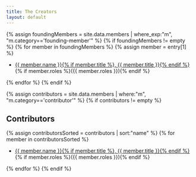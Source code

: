 ```yaml
---
title: The Creators
layout: default
---
```

{% assign foundingMembers = site.data.members | where_exp:"m", "m.category=='founding-member'" %}
{% if foundingMembers != empty %}
{% for member in foundingMembers %}
{% assign member = entry[1] %}
* <a href="https://github.com/{{ member.github }}">
      {{ member.name }}{% if member.title %}, {{ member.title }}{% endif %}
    </a>
    {% if member.roles %}({{ member.roles }}){% endif %}
{% endfor %}
{% endif %}

{% assign contributors = site.data.members | where:"m", "m.category=='contributor'" %}
{% if contributors != empty %}
## Contributors
{% assign contributorsSorted = contributors | sort:"name" %}
{% for member in contributorsSorted %}
* <a href="https://github.com/{{ member.github }}">
      {{ member.name }}{% if member.title %}, {{ member.title }}{% endif %}
    </a>
    {% if member.roles %}({{ member.roles }}){% endif %}
{% endfor %}
{% endif %}
